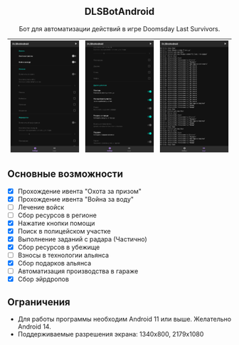 <h2 align="center"><b>DLSBotAndroid</b></h2>
<p align="center">
  Бот для автоматизации действий в игре Doomsday Last Survivors.
<p>

| <img src="/docs/images/screen1.jpg" alt="Screenshot-1" /> | <img src="/docs/images/screen2.jpg" alt="Screenshot-2"/> | <img src="/docs/images/screen3.jpg" alt="Screenshot-3"/> |
| --- | --- | --- |

## Основные возможности

- [x] Прохождение ивента "Охота за призом"
- [x] Прохождение ивента "Война за воду"
- [ ] Лечение войск
- [ ] Сбор ресурсов в регионе
- [x] Нажатие кнопки помощи
- [x] Поиск в полицейском участке
- [x] Выполнение заданий с радара (Частично)
- [x] Сбор ресурсов в убежище
- [ ] Взносы в технологии альянса
- [x] Сбор подарков альянса
- [ ] Автоматизация производства в гараже
- [x] Сбор эйрдропов

## Ограничения

* Для работы программы необходим Android 11 или выше. Желательно Android 14.
* Поддерживаемые разрешения экрана: 1340х800, 2179x1080
